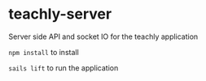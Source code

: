 # teachly-server

Server side API and socket IO for the teachly application

```npm install``` to install

```sails lift``` to run the application
